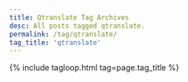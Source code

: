 ```yaml
---
title: Qtranslate Tag Archives
desc: All posts tagged qtranslate.
permalink: /tag/qtranslate/
tag_title: 'qtranslate'
---
```

{% include tagloop.html tag=page.tag_title %}